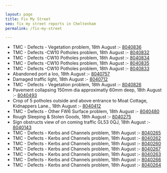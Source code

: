```yaml
---

layout: page
title: Fix My Street
seo: fix my street reports in Cheltenham
permalink: /fix-my-street

---
```


<!-- fix_marker starts -->

- TMC - Defects - Vegetation problem, 18th August :- [8040836](https://www.fixmystreet.com/report/8040836)
- TMC - Defects -CW10 Potholes problem, 18th August :- [8040832](https://www.fixmystreet.com/report/8040832)
- TMC - Defects -CW10 Potholes problem, 18th August :- [8040834](https://www.fixmystreet.com/report/8040834)
- TMC - Defects -CW10 Potholes problem, 18th August :- [8040835](https://www.fixmystreet.com/report/8040835)
- TMC - Defects -CW10 Potholes problem, 18th August :- [8040833](https://www.fixmystreet.com/report/8040833)
- Abandoned port a loo, 18th August :- [8040757](https://www.fixmystreet.com/report/8040757)
- Damaged traffic light, 18th August :- [8040712](https://www.fixmystreet.com/report/8040712)
- TMC - Defects - Vegetation problem, 18th August :- [8040826](https://www.fixmystreet.com/report/8040826)
- Pavement collapsing 150mm dia approximatly 60mm deep, 18th August :- [8040493](https://www.fixmystreet.com/report/8040493)
- Crop of 5 potholes outside and above entrance to Moat Cottage, Kidnappers Lane., 18th August :- [8040412](https://www.fixmystreet.com/report/8040412)
- TMC - Defects - Other FW6  Surface problem, 18th August :- [8040480](https://www.fixmystreet.com/report/8040480)
- Rough Sleeping & Stolen Goods, 18th August :- [8040275](https://www.fixmystreet.com/report/8040275)
- Sign obstructs view of on coming traffic GL53 0QJ, 18th August :- [8040143](https://www.fixmystreet.com/report/8040143)
- TMC - Defects - Kerbs and Channels problem, 18th August :- [8040265](https://www.fixmystreet.com/report/8040265)
- TMC - Defects - Kerbs and Channels problem, 18th August :- [8040262](https://www.fixmystreet.com/report/8040262)
- TMC - Defects - Kerbs and Channels problem, 18th August :- [8040260](https://www.fixmystreet.com/report/8040260)
- TMC - Defects - Kerbs and Channels problem, 18th August :- [8040267](https://www.fixmystreet.com/report/8040267)
- TMC - Defects - Kerbs and Channels problem, 18th August :- [8040263](https://www.fixmystreet.com/report/8040263)
- TMC - Defects - Kerbs and Channels problem, 18th August :- [8040266](https://www.fixmystreet.com/report/8040266)
- TMC - Defects - Kerbs and Channels problem, 18th August :- [8040264](https://www.fixmystreet.com/report/8040264)

<!-- fix_marker ends -->